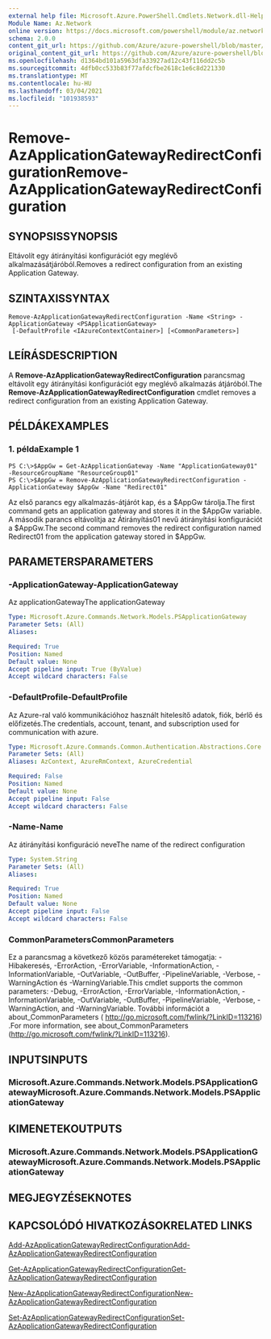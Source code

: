 ```yaml
---
external help file: Microsoft.Azure.PowerShell.Cmdlets.Network.dll-Help.xml
Module Name: Az.Network
online version: https://docs.microsoft.com/powershell/module/az.network/remove-azapplicationgatewayredirectconfiguration
schema: 2.0.0
content_git_url: https://github.com/Azure/azure-powershell/blob/master/src/Network/Network/help/Remove-AzApplicationGatewayRedirectConfiguration.md
original_content_git_url: https://github.com/Azure/azure-powershell/blob/master/src/Network/Network/help/Remove-AzApplicationGatewayRedirectConfiguration.md
ms.openlocfilehash: d1364bd101a5963dfa33927ad12c43f116dd2c5b
ms.sourcegitcommit: 4dfb0cc533b83f77afdcfbe2618c1e6c8d221330
ms.translationtype: MT
ms.contentlocale: hu-HU
ms.lasthandoff: 03/04/2021
ms.locfileid: "101938593"
---
```

# <span data-ttu-id="64c06-101">Remove-AzApplicationGatewayRedirectConfiguration</span><span class="sxs-lookup"><span data-stu-id="64c06-101">Remove-AzApplicationGatewayRedirectConfiguration</span></span>

## <span data-ttu-id="64c06-102">SYNOPSIS</span><span class="sxs-lookup"><span data-stu-id="64c06-102">SYNOPSIS</span></span>
<span data-ttu-id="64c06-103">Eltávolít egy átirányítási konfigurációt egy meglévő alkalmazásátjáróból.</span><span class="sxs-lookup"><span data-stu-id="64c06-103">Removes a redirect configuration from an existing Application Gateway.</span></span>

## <span data-ttu-id="64c06-104">SZINTAXIS</span><span class="sxs-lookup"><span data-stu-id="64c06-104">SYNTAX</span></span>

```
Remove-AzApplicationGatewayRedirectConfiguration -Name <String> -ApplicationGateway <PSApplicationGateway>
 [-DefaultProfile <IAzureContextContainer>] [<CommonParameters>]
```

## <span data-ttu-id="64c06-105">LEÍRÁS</span><span class="sxs-lookup"><span data-stu-id="64c06-105">DESCRIPTION</span></span>
<span data-ttu-id="64c06-106">A **Remove-AzApplicationGatewayRedirectConfiguration** parancsmag eltávolít egy átirányítási konfigurációt egy meglévő alkalmazás átjáróból.</span><span class="sxs-lookup"><span data-stu-id="64c06-106">The **Remove-AzApplicationGatewayRedirectConfiguration** cmdlet removes a redirect configuration from an existing Application Gateway.</span></span>

## <span data-ttu-id="64c06-107">PÉLDÁK</span><span class="sxs-lookup"><span data-stu-id="64c06-107">EXAMPLES</span></span>

### <span data-ttu-id="64c06-108">1. példa</span><span class="sxs-lookup"><span data-stu-id="64c06-108">Example 1</span></span>
```
PS C:\>$AppGw = Get-AzApplicationGateway -Name "ApplicationGateway01" -ResourceGroupName "ResourceGroup01"
PS C:\>$AppGw = Remove-AzApplicationGatewayRedirectConfiguration -ApplicationGateway $AppGw -Name "Redirect01"
```

<span data-ttu-id="64c06-109">Az első parancs egy alkalmazás-átjárót kap, és a $AppGw tárolja.</span><span class="sxs-lookup"><span data-stu-id="64c06-109">The first command gets an application gateway and stores it in the $AppGw variable.</span></span>
<span data-ttu-id="64c06-110">A második parancs eltávolítja az Átirányítás01 nevű átirányítási konfigurációt a $AppGw.</span><span class="sxs-lookup"><span data-stu-id="64c06-110">The second command removes the redirect configuration named Redirect01 from the application gateway stored in $AppGw.</span></span>

## <span data-ttu-id="64c06-111">PARAMETERS</span><span class="sxs-lookup"><span data-stu-id="64c06-111">PARAMETERS</span></span>

### <span data-ttu-id="64c06-112">-ApplicationGateway</span><span class="sxs-lookup"><span data-stu-id="64c06-112">-ApplicationGateway</span></span>
<span data-ttu-id="64c06-113">Az applicationGateway</span><span class="sxs-lookup"><span data-stu-id="64c06-113">The applicationGateway</span></span>

```yaml
Type: Microsoft.Azure.Commands.Network.Models.PSApplicationGateway
Parameter Sets: (All)
Aliases:

Required: True
Position: Named
Default value: None
Accept pipeline input: True (ByValue)
Accept wildcard characters: False
```

### <span data-ttu-id="64c06-114">-DefaultProfile</span><span class="sxs-lookup"><span data-stu-id="64c06-114">-DefaultProfile</span></span>
<span data-ttu-id="64c06-115">Az Azure-ral való kommunikációhoz használt hitelesítő adatok, fiók, bérlő és előfizetés.</span><span class="sxs-lookup"><span data-stu-id="64c06-115">The credentials, account, tenant, and subscription used for communication with azure.</span></span>

```yaml
Type: Microsoft.Azure.Commands.Common.Authentication.Abstractions.Core.IAzureContextContainer
Parameter Sets: (All)
Aliases: AzContext, AzureRmContext, AzureCredential

Required: False
Position: Named
Default value: None
Accept pipeline input: False
Accept wildcard characters: False
```

### <span data-ttu-id="64c06-116">-Name</span><span class="sxs-lookup"><span data-stu-id="64c06-116">-Name</span></span>
<span data-ttu-id="64c06-117">Az átirányítási konfiguráció neve</span><span class="sxs-lookup"><span data-stu-id="64c06-117">The name of the redirect configuration</span></span>

```yaml
Type: System.String
Parameter Sets: (All)
Aliases:

Required: True
Position: Named
Default value: None
Accept pipeline input: False
Accept wildcard characters: False
```

### <span data-ttu-id="64c06-118">CommonParameters</span><span class="sxs-lookup"><span data-stu-id="64c06-118">CommonParameters</span></span>
<span data-ttu-id="64c06-119">Ez a parancsmag a következő közös paramétereket támogatja: -Hibakeresés, -ErrorAction, -ErrorVariable, -InformationAction, -InformationVariable, -OutVariable, -OutBuffer, -PipelineVariable, -Verbose, -WarningAction és -WarningVariable.</span><span class="sxs-lookup"><span data-stu-id="64c06-119">This cmdlet supports the common parameters: -Debug, -ErrorAction, -ErrorVariable, -InformationAction, -InformationVariable, -OutVariable, -OutBuffer, -PipelineVariable, -Verbose, -WarningAction, and -WarningVariable.</span></span> <span data-ttu-id="64c06-120">További információt a about_CommonParameters ( http://go.microsoft.com/fwlink/?LinkID=113216) .</span><span class="sxs-lookup"><span data-stu-id="64c06-120">For more information, see about_CommonParameters (http://go.microsoft.com/fwlink/?LinkID=113216).</span></span>

## <span data-ttu-id="64c06-121">INPUTS</span><span class="sxs-lookup"><span data-stu-id="64c06-121">INPUTS</span></span>

### <span data-ttu-id="64c06-122">Microsoft.Azure.Commands.Network.Models.PSApplicationGateway</span><span class="sxs-lookup"><span data-stu-id="64c06-122">Microsoft.Azure.Commands.Network.Models.PSApplicationGateway</span></span>

## <span data-ttu-id="64c06-123">KIMENETEK</span><span class="sxs-lookup"><span data-stu-id="64c06-123">OUTPUTS</span></span>

### <span data-ttu-id="64c06-124">Microsoft.Azure.Commands.Network.Models.PSApplicationGateway</span><span class="sxs-lookup"><span data-stu-id="64c06-124">Microsoft.Azure.Commands.Network.Models.PSApplicationGateway</span></span>

## <span data-ttu-id="64c06-125">MEGJEGYZÉSEK</span><span class="sxs-lookup"><span data-stu-id="64c06-125">NOTES</span></span>

## <span data-ttu-id="64c06-126">KAPCSOLÓDÓ HIVATKOZÁSOK</span><span class="sxs-lookup"><span data-stu-id="64c06-126">RELATED LINKS</span></span>

[<span data-ttu-id="64c06-127">Add-AzApplicationGatewayRedirectConfiguration</span><span class="sxs-lookup"><span data-stu-id="64c06-127">Add-AzApplicationGatewayRedirectConfiguration</span></span>](./Add-AzApplicationGatewayRedirectConfiguration.md)

[<span data-ttu-id="64c06-128">Get-AzApplicationGatewayRedirectConfiguration</span><span class="sxs-lookup"><span data-stu-id="64c06-128">Get-AzApplicationGatewayRedirectConfiguration</span></span>](./Get-AzApplicationGatewayRedirectConfiguration.md)

[<span data-ttu-id="64c06-129">New-AzApplicationGatewayRedirectConfiguration</span><span class="sxs-lookup"><span data-stu-id="64c06-129">New-AzApplicationGatewayRedirectConfiguration</span></span>](./New-AzApplicationGatewayRedirectConfiguration.md)

[<span data-ttu-id="64c06-130">Set-AzApplicationGatewayRedirectConfiguration</span><span class="sxs-lookup"><span data-stu-id="64c06-130">Set-AzApplicationGatewayRedirectConfiguration</span></span>](./Set-AzApplicationGatewayRedirectConfiguration.md)
